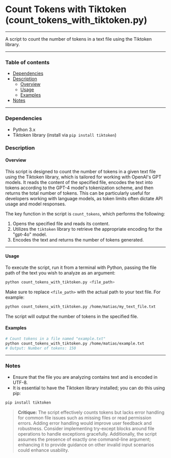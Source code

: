 # Count Tokens with Tiktoken (count_tokens_with_tiktoken.py)

---

A script to count the number of tokens in a text file using the Tiktoken library.

---

### Table of contents

- [Dependencies](#dependencies)
- [Description](#description)
    - [Overview](#overview)
    - [Usage](#usage)
    - [Examples](#examples)
- [Notes](#notes)

---

<a name="dependencies" />

### Dependencies

- Python 3.x
- Tiktoken library (install via `pip install tiktoken`)

<a name="description" />

### Description

<a name="overview" />

#### Overview

This script is designed to count the number of tokens in a given text file using the Tiktoken library, which is tailored for working with OpenAI's GPT models. It reads the content of the specified file, encodes the text into tokens according to the GPT-4 model's tokenization scheme, and then returns the total number of tokens. This can be particularly useful for developers working with language models, as token limits often dictate API usage and model responses.

The key function in the script is `count_tokens`, which performs the following:
1. Opens the specified file and reads its content.
2. Utilizes the `tiktoken` library to retrieve the appropriate encoding for the "gpt-4o" model.
3. Encodes the text and returns the number of tokens generated.

---

<a name="usage" />

#### Usage

To execute the script, run it from a terminal with Python, passing the file path of the text you wish to analyze as an argument:

```bash
python count_tokens_with_tiktoken.py <file_path>
```

Make sure to replace `<file_path>` with the actual path to your text file. For example:

```bash
python count_tokens_with_tiktoken.py /home/matias/my_text_file.txt
```

The script will output the number of tokens in the specified file.

<a name="examples" />

#### Examples

```bash
# Count tokens in a file named "example.txt"
python count_tokens_with_tiktoken.py /home/matias/example.txt
# Output: Number of tokens: 150
```

---

<a name="notes" />

### Notes

- Ensure that the file you are analyzing contains text and is encoded in UTF-8.
- It is essential to have the Tiktoken library installed; you can do this using pip:

```bash
pip install tiktoken
```

> **Critique:** The script effectively counts tokens but lacks error handling for common file issues such as missing files or read permission errors. Adding error handling would improve user feedback and robustness. Consider implementing try-except blocks around file operations to handle exceptions gracefully. Additionally, the script assumes the presence of exactly one command-line argument; enhancing it to provide guidance on other invalid input scenarios could enhance usability.